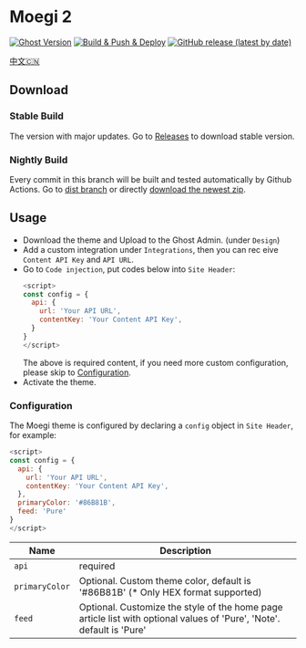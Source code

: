 # Moegi 2
[![Ghost Version](https://img.shields.io/badge/Ghost-%3E%3D3.0-green.svg)](https://github.com/TryGhost/Ghost)
[![Build & Push & Deploy](https://github.com/moegi-design/ghost-theme-Moegi/workflows/Build%20&%20Push%20&%20Deploy/badge.svg)](https://github.com/moegi-design/ghost-theme-Moegi/actions)
[![GitHub release (latest by date)](https://img.shields.io/github/v/release/moegi-design/ghost-theme-Moegi)](https://github.com/moegi-design/ghost-theme-Moegi/releases)

[中文🇨🇳](README_zh.md)

## Download

### Stable Build

The version with major updates. Go to [Releases](https://github.com/moegi-design/ghost-theme-Moegi/releases) to download stable version.

### Nightly Build

Every commit in this branch will be built and tested automatically by Github Actions. Go to [dist branch](https://github.com/moegi-design/ghost-theme-Moegi/tree/dist) or directly [download the newest zip](https://github.com/moegi-design/ghost-theme-Moegi/archive/dist.zip).

## Usage

* Download the theme and Upload to the Ghost Admin. (under `Design`)
* Add a custom integration under `Integrations`, then you can rec eive `Content API Key` and `API URL`.
* Go to `Code injection`, put codes below into `Site Header`:
  ```js
  <script>
  const config = {
    api: {
      url: 'Your API URL',
      contentKey: 'Your Content API Key',
    }
  }
  </script>
  ```
  The above is required content, if you need more custom configuration, please skip to [Configuration](#Configuration).
* Activate the theme.

### Configuration

The Moegi theme is configured by declaring a `config` object in `Site Header`, for example:
```js
<script>
const config = {
  api: {
    url: 'Your API URL',
    contentKey: 'Your Content API Key',
  },
  primaryColor: '#86B81B',
  feed: 'Pure'
}
</script>
```

| Name | Description |
| ------ | ------ |
| `api` | required |
| `primaryColor` | Optional. Custom theme color, default is '#86B81B' (* Only HEX format supported) |
| `feed` | Optional. Customize the style of the home page article list with optional values of 'Pure', 'Note'. default is 'Pure' |
